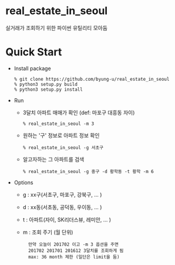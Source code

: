 # real_estate_in_seoul

실거래가 조회하기 위한 파이썬 유틸리티 모아둠

# Quick Start

- Install package

  ```
  % git clone https://github.com/byung-u/real_estate_in_seoul
  % python3 setup.py build
  % python3 setup.py install
  ```

- Run

  - 3달치 아파트 매매가 확인 (def: 마포구 대흥동 자이)

    `% real_estate_in_seoul -m 3`

  - 원하는 '구' 정보로 아파트 정보 확인

    `% real_estate_in_seoul -g 서초구`

  - 알고자하는 그 아파트를 검색

    `% real_estate_in_seoul -g 중구 -d 황학동 -t 황학 -m 6`

- Options

  - g : xx구(서초구, 마포구, 강북구, ... )
  - d : xx동(서초동, 공덕동, 우이동, ... )
  - t : 아파트(자이, SK리더스뷰, 레미안, ... )
  - m : 조회 주기 (월 단위)

    ```
      만약 오늘이 201702 이고 -m 3 옵션을 주면
      201702 201701 201612 3달치를 조회하게 됨
      max: 36 month 제한 (일단은 limit을 둠)
    ```
